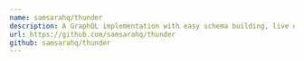 ```yaml
---
name: samsarahq/thunder
description: A GraphQL implementation with easy schema building, live queries, and batching.
url: https://github.com/samsarahq/thunder
github: samsarahq/thunder
---
```



